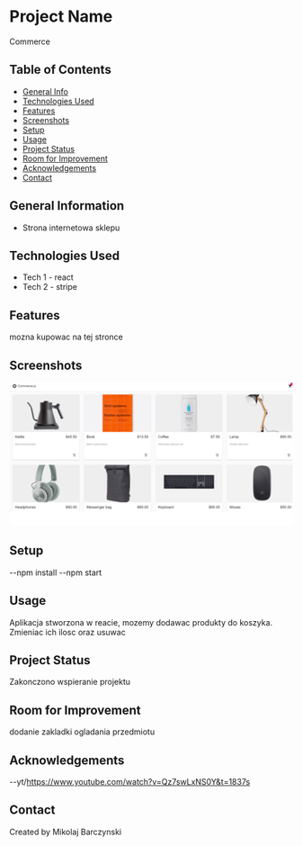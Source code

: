 # Project Name

Commerce

## Table of Contents

- [General Info](#general-information)
- [Technologies Used](#technologies-used)
- [Features](#features)
- [Screenshots](#screenshots)
- [Setup](#setup)
- [Usage](#usage)
- [Project Status](#project-status)
- [Room for Improvement](#room-for-improvement)
- [Acknowledgements](#acknowledgements)
- [Contact](#contact)
<!-- * [License](#license) -->

## General Information

- Strona internetowa sklepu

## Technologies Used

- Tech 1 - react
- Tech 2 - stripe

## Features

mozna kupowac na tej stronce

## Screenshots

![strona glowna](./img/1.png)

<!-- If you have screenshots you'd like to share, include them here. -->

## Setup

--npm install
--npm start

## Usage

Aplikacja stworzona w reacie, mozemy dodawac produkty do koszyka. Zmieniac ich ilosc oraz usuwac

## Project Status

Zakonczono wspieranie projektu

## Room for Improvement

dodanie zakladki ogladania przedmiotu

## Acknowledgements

--yt/https://www.youtube.com/watch?v=Qz7swLxNS0Y&t=1837s

## Contact

Created by Mikolaj Barczynski

<!-- Optional -->
<!-- ## License -->
<!-- This project is open source and available under the [... License](). -->

<!-- You don't have to include all sections - just the one's relevant to your project -->
